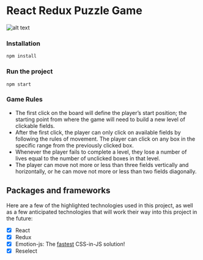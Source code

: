 # React Redux Puzzle Game

![alt text](http://i65.tinypic.com/2hr24b8.png)

### Installation

```
npm install
```

### Run the project

```
npm start
```

### Game Rules

 - The first click on the board will define the player’s start position; the starting point from where the game will need to build a new level of clickable fields.
 - After the first click, the player can only click on available fields by following the rules of movement. The player can click on any box in the specific range from the previously clicked box.
 - Whenever the player fails to complete a level, they lose a number of lives equal to the number of unclicked boxes in that level.
 - The player can move not more or less than three fields vertically and horizontally, or he can move not more or less than two fields diagonally.


## Packages and frameworks

Here are a few of the highlighted technologies used in this project, as well as a few anticipated technologies
that will work their way into this project in the future:

- [x] React
- [x] Redux
- [x] Emotion-js: The [fastest](https://github.com/A-gambit/CSS-IN-JS-Benchmarks/blob/master/RESULT.md) CSS-in-JS solution!
- [x] Reselect
